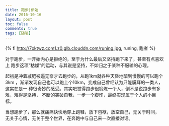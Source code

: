 ```yaml
---
title: 跑步|伊始
date: 2016-10-16
layout: post
toc: false
comments: true
tags: [随笔]
---
```

{% fi http://7xktwz.com1.z0.glb.clouddn.com/runing.jpg, runing, 跑者 %}

  对于跑步，一开始内心是拒绝的，至于为什么最后又坚持跑下来了，甚至有点喜欢上
跑步这项“枯燥”的运动，与其说是坚持，不如归之于某种不服输的心理。
<!-- more -->

  起初是冲着减肥被逼无奈才去跑步的，从跑1km就各种天昏地暗到慢慢的可以跑个3km
，渐渐发现自己也可以跑上个10km，变成自己曾经认为只能膜拜的一类人，这实在是一
种很奇妙的感受。其实吧觉得跑步很锻炼一个人，倒不是说跑步有多难，难得是坚持，
不断的突破自我，一步一个脚印，最终实现属于个人的小目标。

  当想跑步了，那么就痛痛快快地穿上跑鞋，放下包袱，放空自己，无关于时间，
无关于心情，无关于整个世界，在奔跑中与自己来一次直接对话。